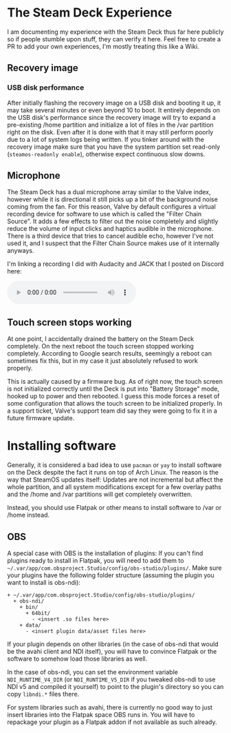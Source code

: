 # The Steam Deck Experience

I am documenting my experience with the Steam Deck thus far here publicly so if people stumble upon stuff, they can verify it here. Feel free to create a PR to add your own experiences, I'm mostly treating this like a Wiki.

## Recovery image

### USB disk performance

After initially flashing the recovery image on a USB disk and booting it up, it may take several minutes or even beyond 10 to boot. It entirely depends on the USB disk's performance since the recovery image will try to expand a pre-existing /home partition and initialize a lot of files in the /var partition right on the disk. Even after it is done with that it may still perform poorly due to a lot of system logs being written. If you tinker around with the recovery image make sure that you have the system partition set read-only (`steamos-readonly enable`), otherwise expect continuous slow downs.

## Microphone

The Steam Deck has a dual microphone array similar to the Valve index, however while it is directional it still picks up a bit of the background noise coming from the fan. For this reason, Valve by default configures a virtual recording device for software to use which is called the "Filter Chain Source". It adds a few effects to filter out the noise completely and slightly reduce the volume of input clicks and haptics audible in the microphone. There is a third device that tries to cancel audible echo, however I've not used it, and I suspect that the Filter Chain Source makes use of it internally anyways.

I'm linking a recording I did with Audacity and JACK that I posted on Discord here:

![Deck Microphone Test (raw and "Filter Chain")](https://cdn.discordapp.com/attachments/865753851192934402/964370682546880542/deck-microphone-test-raw-and-filterchain.ogg)

## Touch screen stops working

At one point, I accidentally drained the battery on the Steam Deck completely. On the next reboot the touch screen stopped working completely. According to Google search results, seemingly a reboot can sometimes fix this, but in my case it just absolutely refused to work properly.

This is actually caused by a firmware bug. As of right now, the touch screen is not initialized correctly until the Deck is put into "Battery Storage" mode, hooked up to power and then rebooted. I guess this mode forces a reset of some configuration that allows the touch screen to be initialized properly. In a support ticket, Valve's support team did say they were going to fix it in a future firmware update.

# Installing software

Generally, it is considered a bad idea to use `pacman` or `yay` to install software on the Deck despite the fact it runs on top of Arch Linux. The reason is the way that SteamOS updates itself: Updates are not incremental but affect the whole partition, and all system modifications except for a few overlay paths and the /home and /var partitions will get completely overwritten.

Instead, you should use Flatpak or other means to install software to /var or /home instead.

## OBS

A special case with OBS is the installation of plugins: If you can't find plugins ready to install in Flatpak, you will need to add them to `~/.var/app/com.obsproject.Studio/config/obs-studio/plugins/`. Make sure your plugins have the following folder structure (assuming the plugin you want to install is obs-ndi):

```
+ ~/.var/app/com.obsproject.Studio/config/obs-studio/plugins/
  + obs-ndi/
    + bin/
      + 64bit/
        - <insert .so files here>
    + data/
      - <insert plugin data/asset files here>
```

If your plugin depends on other libraries (in the case of obs-ndi that would be the avahi client and NDI itself), you will have to convince Flatpak or the software to somehow load those libraries as well.

In the case of obs-ndi, you can set the environment variable `NDI_RUNTIME_V4_DIR` (or `NDI_RUNTIME_V5_DIR` if you tweaked obs-ndi to use NDI v5 and compiled it yourself) to point to the plugin's directory so you can copy `libndi.*` files there.

For system libraries such as avahi, there is currently no good way to just insert libraries into the Flatpak space OBS runs in. You will have to repackage your plugin as a Flatpak addon if not available as such already.
